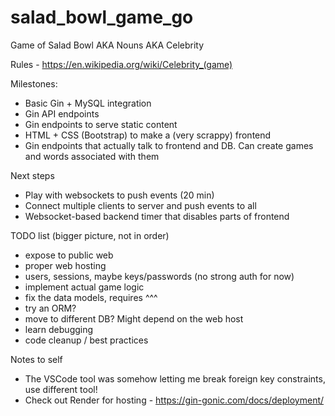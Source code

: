 # salad_bowl_game_go
Game of Salad Bowl AKA Nouns AKA Celebrity

Rules - https://en.wikipedia.org/wiki/Celebrity_(game)

Milestones:
* Basic Gin + MySQL integration
* Gin API endpoints
* Gin endpoints to serve static content
* HTML + CSS (Bootstrap) to make a (very scrappy) frontend
* Gin endpoints that actually talk to frontend and DB. Can create games and words associated with them


Next steps
* Play with websockets to push events (20 min)
* Connect multiple clients to server and push events to all
* Websocket-based backend timer that disables parts of frontend


TODO list (bigger picture, not in order)
* expose to public web
* proper web hosting
* users, sessions, maybe keys/passwords (no strong auth for now)
* implement actual game logic
* fix the data models, requires ^^^
* try an ORM?
* move to different DB? Might depend on the web host
* learn debugging
* code cleanup / best practices


Notes to self
- The VSCode tool was somehow letting me break foreign key constraints, use different tool!
- Check out Render for hosting - https://gin-gonic.com/docs/deployment/ 